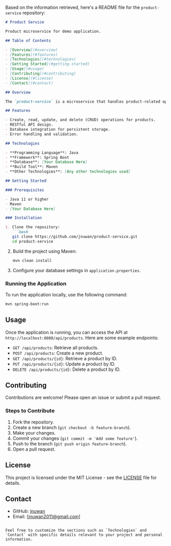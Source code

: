 Based on the information retrieved, here's a README file for the `product-service` repository:

```markdown
# Product Service

Product microservice for demo application.

## Table of Contents

- [Overview](#overview)
- [Features](#features)
- [Technologies](#technologies)
- [Getting Started](#getting-started)
- [Usage](#usage)
- [Contributing](#contributing)
- [License](#license)
- [Contact](#contact)

## Overview

The `product-service` is a microservice that handles product-related operations for a demo application. This service is part of a larger microservices architecture.

## Features

- Create, read, update, and delete (CRUD) operations for products.
- RESTful API design.
- Database integration for persistent storage.
- Error handling and validation.

## Technologies

- **Programming Language**: Java
- **Framework**: Spring Boot
- **Database**: [Your Database Here]
- **Build Tool**: Maven
- **Other Technologies**: [Any other technologies used]

## Getting Started

### Prerequisites

- Java 11 or higher
- Maven
- [Your Database Here]

### Installation

1. Clone the repository:
   ```bash
   git clone https://github.com/jnuwan/product-service.git
   cd product-service
   ```

2. Build the project using Maven:
   ```bash
   mvn clean install
   ```

3. Configure your database settings in `application.properties`.

### Running the Application

To run the application locally, use the following command:
```bash
mvn spring-boot:run
```

## Usage

Once the application is running, you can access the API at `http://localhost:8080/api/products`. Here are some example endpoints:

- `GET /api/products`: Retrieve all products.
- `POST /api/products`: Create a new product.
- `GET /api/products/{id}`: Retrieve a product by ID.
- `PUT /api/products/{id}`: Update a product by ID.
- `DELETE /api/products/{id}`: Delete a product by ID.

## Contributing

Contributions are welcome! Please open an issue or submit a pull request.

### Steps to Contribute

1. Fork the repository.
2. Create a new branch (`git checkout -b feature-branch`).
3. Make your changes.
4. Commit your changes (`git commit -m 'Add some feature'`).
5. Push to the branch (`git push origin feature-branch`).
6. Open a pull request.

## License

This project is licensed under the MIT License - see the [LICENSE](LICENSE) file for details.

## Contact

- GitHub: [jnuwan](https://github.com/jnuwan)
- Email: [jnuwan2011@gmail.com]

```

Feel free to customize the sections such as `Technologies` and `Contact` with specific details relevant to your project and personal information.

